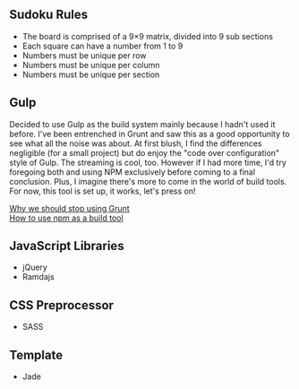 ## Sudoku Rules
- The board is comprised of a 9×9 matrix, divided into 9 sub sections
- Each square can have a number from 1 to 9
- Numbers must be unique per row
- Numbers must be unique per column
- Numbers must be unique per section

## Gulp
Decided to use Gulp as the build system mainly because I hadn't used it before. I've been entrenched in Grunt and saw this as a good opportunity to see what all the noise was about. At first blush, I find the differences negligible (for a small project) but do enjoy the "code over configuration" style of Gulp. The streaming is cool, too.  However if I had more time, I'd try foregoing both and using NPM exclusively before coming to a final conclusion. Plus, I imagine there's more to come in the world of build tools. For now, this tool is set up, it works, let's press on!

[ Why we should stop using Grunt ](http://blog.keithcirkel.co.uk/why-we-should-stop-using-grunt/)  
[ How to use npm as a build tool ](http://blog.keithcirkel.co.uk/how-to-use-npm-as-a-build-tool/)

## JavaScript Libraries
- jQuery
- Ramdajs

## CSS Preprocessor
- SASS

## Template
- Jade

